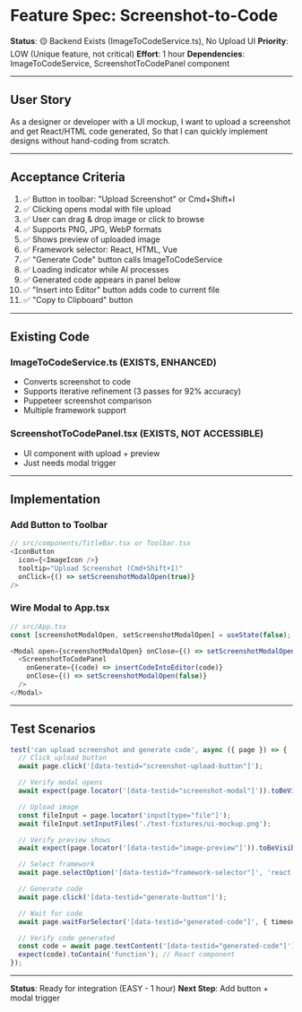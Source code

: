 # Feature Spec: Screenshot-to-Code

**Status**: 🟡 Backend Exists (ImageToCodeService.ts), No Upload UI
**Priority**: LOW (Unique feature, not critical)
**Effort**: 1 hour
**Dependencies**: ImageToCodeService, ScreenshotToCodePanel component

---

## User Story

As a designer or developer with a UI mockup,
I want to upload a screenshot and get React/HTML code generated,
So that I can quickly implement designs without hand-coding from scratch.

---

## Acceptance Criteria

1. ✅ Button in toolbar: "Upload Screenshot" or Cmd+Shift+I
2. ✅ Clicking opens modal with file upload
3. ✅ User can drag & drop image or click to browse
4. ✅ Supports PNG, JPG, WebP formats
5. ✅ Shows preview of uploaded image
6. ✅ Framework selector: React, HTML, Vue
7. ✅ "Generate Code" button calls ImageToCodeService
8. ✅ Loading indicator while AI processes
9. ✅ Generated code appears in panel below
10. ✅ "Insert into Editor" button adds code to current file
11. ✅ "Copy to Clipboard" button

---

## Existing Code

### ImageToCodeService.ts (EXISTS, ENHANCED)
- Converts screenshot to code
- Supports iterative refinement (3 passes for 92% accuracy)
- Puppeteer screenshot comparison
- Multiple framework support

### ScreenshotToCodePanel.tsx (EXISTS, NOT ACCESSIBLE)
- UI component with upload + preview
- Just needs modal trigger

---

## Implementation

### Add Button to Toolbar
```typescript
// src/components/TitleBar.tsx or Toolbar.tsx
<IconButton
  icon={<ImageIcon />}
  tooltip="Upload Screenshot (Cmd+Shift+I)"
  onClick={() => setScreenshotModalOpen(true)}
/>
```

### Wire Modal to App.tsx
```typescript
// src/App.tsx
const [screenshotModalOpen, setScreenshotModalOpen] = useState(false);

<Modal open={screenshotModalOpen} onClose={() => setScreenshotModalOpen(false)}>
  <ScreenshotToCodePanel
    onGenerate={(code) => insertCodeIntoEditor(code)}
    onClose={() => setScreenshotModalOpen(false)}
  />
</Modal>
```

---

## Test Scenarios

```typescript
test('can upload screenshot and generate code', async ({ page }) => {
  // Click upload button
  await page.click('[data-testid="screenshot-upload-button"]');

  // Verify modal opens
  await expect(page.locator('[data-testid="screenshot-modal"]')).toBeVisible();

  // Upload image
  const fileInput = page.locator('input[type="file"]');
  await fileInput.setInputFiles('./test-fixtures/ui-mockup.png');

  // Verify preview shows
  await expect(page.locator('[data-testid="image-preview"]')).toBeVisible();

  // Select framework
  await page.selectOption('[data-testid="framework-selector"]', 'react');

  // Generate code
  await page.click('[data-testid="generate-button"]');

  // Wait for code
  await page.waitForSelector('[data-testid="generated-code"]', { timeout: 15000 });

  // Verify code generated
  const code = await page.textContent('[data-testid="generated-code"]');
  expect(code).toContain('function'); // React component
});
```

---

**Status**: Ready for integration (EASY - 1 hour)
**Next Step**: Add button + modal trigger
